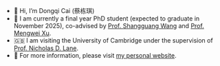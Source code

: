 - 👋 Hi, I’m Dongqi Cai (蔡栋琪)
- 👀 I am currently a final year PhD student (expected to graduate in November 2025), co-advised by [Prof. Shangguang Wang](http://www.sgwang.org) and [Prof. Mengwei Xu](https://xumengwei.github.io/).
- 🇬🇧 I am visiting the University of Cambridge under the supervision of [Prof. Nicholas D. Lane](http://niclane.org).
- 🌱 For more information, please visit [my personal website](https://www.caidongqi.com).
<!-- - 💞️ I’m looking to collaborate on ...
- 📫 How to reach me ... -->

<!---
caidongqi/caidongqi is a ✨ special ✨ repository because its `README.md` (this file) appears on your GitHub profile.
You can click the Preview link to take a look at your changes.
--->
